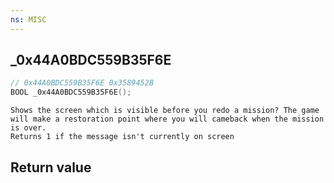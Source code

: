 ```yaml
---
ns: MISC
---
```

## _0x44A0BDC559B35F6E

```c
// 0x44A0BDC559B35F6E 0x3589452B
BOOL _0x44A0BDC559B35F6E();
```

```
Shows the screen which is visible before you redo a mission? The game will make a restoration point where you will cameback when the mission is over.
Returns 1 if the message isn't currently on screen
```

## Return value
